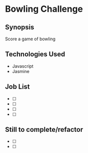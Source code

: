Bowling Challenge
=======================

## Synopsis

Score a game of bowling


## Technologies Used

- Javascript
- Jasmine

## Job List

- [ ]
- [ ]
- [ ]
- [ ]

## Still to complete/refactor

- [ ]
- [ ]

